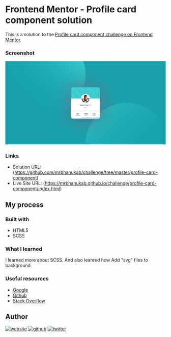 # Frontend Mentor - Profile card component solution

This is a solution to the [Profile card component challenge on Frontend Mentor](https://www.frontendmentor.io/challenges/profile-card-component-cfArpWshJ).

### Screenshot

![](./screenshot.png)

### Links

- Solution URL: (https://github.com/mrbhanukab/challenge/tree/master/profile-card-component)
- Live Site URL: (https://mrbhanukab.github.io/challenge/profile-card-component/index.html)

## My process

### Built with

- HTML5
- SCSS

### What I learned

I learned more about SCSS. And also leanred how Add "svg" files to background.

### Useful resources

- [Google](https://google.com)
- [Github](https://github.com)
- [Stack Overflow](https://stackoverflow.com/)

## Author
[![website](https://img.shields.io/badge/Github%20Page-mrbhanukab.github.io-lightgrey?style=for-the-badge&logo=GitHubr&logoColor=white)](https://mrbhanukab.github.io/)   [![github](https://img.shields.io/badge/Github-mrbhanukab-%23333?style=for-the-badge&logo=GitHub&logoColor=white)](https://github.com/mrbhanukab)
[![twitter](https://img.shields.io/badge/Twitter-mrbhanuka-%2300acee?style=for-the-badge&logo=Twitter&logoColor=white)](https://twitter.com/mrbhanuka)
